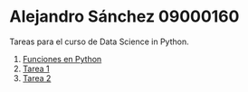 # Alejandro Sánchez 09000160
Tareas para el curso de Data Science in Python.

1. [Funciones en Python](Funciones_en_Python_09000160.ipynb)
2. [Tarea 1](Tarea_1/tarea_practica_1.ipynb)
3. [Tarea 2](Tarea_2/Tarea_2-Parte_1.ipynb)
